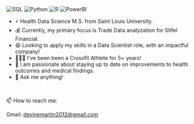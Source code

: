 ![SQL](https://img.shields.io/badge/SQL%20-%20red?style=for-the-badge&logo=SQL&logoColor=Blue)
![Python](https://img.shields.io/badge/Python%20-%20lightblue?style=for-the-badge&logo=SQL&logoColor=Blue)
![R](https://img.shields.io/badge/R%20-%20green?style=for-the-badge&logo=SQL&logoColor=Blue)
![PowerBI](https://img.shields.io/badge/PowerBI%20-%20gold?style=for-the-badge&logo=SQL&logoColor=Blue)
</br>
- ⚡ Health Data Science M.S. from Saint Louis University.
- 💰 Currently, my primary focus is Trade Data analyzation for Stifel Financial.
- 😄 Looking to apply my skills in a Data Scientist role, with an impactful company!
- 🏋🏻‍♂️ I've been been a Crossfit Athlete for 5+ years!
- 🧬 I am passionate about staying up to date on improvements to health outcomes and medical findings.
- 💬 Ask me anything!
</br>

📫 How to reach me:

Gmail: devinemartin2012@gmail.com
